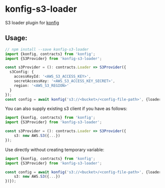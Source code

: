 # konfig-s3-loader
S3 loader plugin for [konfig](https://github.com/freakynit/konfig)

## Usage:
```typescript
// npm install --save konfig-s3-loader
import {konfig, contracts} from 'konfig';
import {S3Provider} from 'konfig-s3-loader';

const s3Provider = (): contracts.Loader => S3Provider({
  s3Config: {
    accessKeyId: '<AWS_S3_ACCESS_KEY>',
    secretAccessKey: '<AWS_S3_ACCESS_KEY_SECRET>',
    region: '<AWS_S3_REGION>'
  }
});
const config = await konfig('s3://<bucket>/<config-file-path>', {loader: s3Provider});
```

You can also supply existing s3 client if you have as follows:
```typescript
import {konfig, contracts} from 'konfig';
import {S3Provider} from 'konfig-s3-loader';

const s3Provider = (): contracts.Loader => S3Provider({
    s3: new AWS.S3({...})
});
```

Use directly without creating temporary variable:
```typescript
import {konfig, contracts} from 'konfig';
import {S3Provider} from 'konfig-s3-loader';

const config = await konfig('s3://<bucket>/<config-file-path>', {loader: S3Provider({
    s3: new AWS.S3({...})
})});
```
